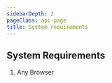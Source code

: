 ```yaml
---
sidebarDepth: 2
pageClass: api-page
title: System requirements
---
```


## System Requirements

1.  Any Browser

